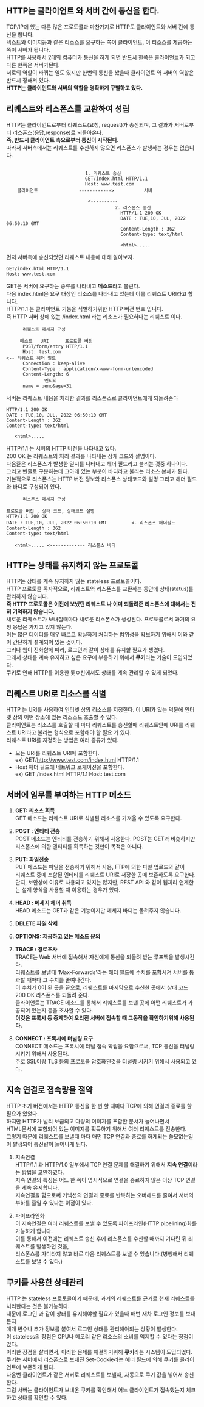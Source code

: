 ## HTTP는 클라이언트 와 서버 간에 통신을 한다.  

TCP/IP에 있는 다른 많은 프로토콜과 마찬가지로 HTTP도 클라이언트와 서버 간에 통신을 합니다.  
텍스트와 이미지등과 같은 리소스를 요구하는 쪽이 클라이언트, 이 리소스를 제공하는 쪽이 서버가 됩니다.  
HTTP를 사용해서 2대의 컴퓨터가 통신을 하게 되면 반드시 한쪽은 클라이언트가 되고 다른 한쪽은 서버가된다.  
서로의 역할이 바뀌는 일도 있지만 한번의 통신을 봤을때 클라이언트 와 서버의 역할은 반드시 정해져 있다.  
**HTTP는 클라이언트와 서버의 역할을 명확하게 구별하고 있다.**  

## 리퀘스트와 리스폰스를 교환하여 성립  

HTTP는 클라이언트로부터 리퀘스트(요청, request)가 송신되며, 그 결과가 서버로부터 리스폰스(응답,response)로 되돌아온다.  
**즉, 반드시 클라이언트 측으로부터 통신이 시작된다.**  
따라서 서버측에서는 리퀘스트를 수신하지 않으면 리스폰스가 발생하는 경우는 없습니다.  
```

                             1. 리퀘스트 송신
                             GET/index.html HTTP/1.1
                             Host: www.test.com 
    클라이언트               ------------>           서버                              
                              
                              <----------
                                        2. 리스폰스 송신
                                          HTTP/1.1 200 OK
                                          DATE : TUE,10, JUL, 2022 06:50:10 GMT
                                          Content-Length : 362
                                          Content-type: text/html
                                          
                                          <html>.....

```  
  
먼저 서버측에 송신되었던 리퀘스트 내용에 대해 알아보자.  
```
GET/index.html HTTP/1.1
Host: www.test.com 
```    
GET은 서버에 요구하는 종류를 나타내고 **메소드**라고 불린다.  
다음 index.html은 요구 대상인 리소스를 나타내고 있는데 이를 리퀘스트 URI라고 합니다.  
HTTP/1.1 는 클라이언트 기능을 식별하기위한 HTTP 버전 번호 입니다.  
즉 HTTP 서버 상에 있는 /index.html 라는 리소스가 필요하다는 리퀘스트 이다.  
```
      리퀘스트 메세지 구성
   
     메소드   URI      프로토콜 버전
      POST/form/entry HTTP/1.1
      Host: test.com                                                  <-- 리퀘스트 헤더 필드
      Connection : keep-alive
      Content-Type : application/x-www-form-urlencoded
      Content-Length: 6
              엔티티  
      name = ueno&age=31      
```  
  
서버는 리퀘스트 내용을 처리한 결과를 리스폰스로 클라이언트에게 되돌려준다  
```
HTTP/1.1 200 OK
DATE : TUE,10, JUL, 2022 06:50:10 GMT
Content-Length : 362
Content-type: text/html

   <html>.....

```  
HTTP/1.1 는 서버의 HTTP 버전을 나타내고 있다.  
200 OK 는 리퀘스트의 처리 결과를 나타내는 상캐 코드와 설명이다.  
다음줄은 리스폰스가 발생한 일시를 나타내고 헤더 필드라고 불리는 것중 하나이다.  
그리고 빈줄로 구분하는데 그아래 있는 부분이 바디라고 불리는 리소스 본체가 된다.  
기본적으로 리스폰스는 HTTP  버전 정보와 리스폰스 상태코드와 설명 그리고 헤더 필드와 바디로 구성되어 있다.  
```
      리스폰스 메세지 구성

프로토콜 버전 , 상태 코드, 상태코드 설명
HTTP/1.1 200 OK                         
DATE : TUE,10, JUL, 2022 06:50:10 GMT         <- 리스폰스 해더필드
Content-Length : 362
Content-type: text/html

   <html>..... <------------- 리스폰스 바디

```  

## HTTP는 상태를 유지하지 않는 프로토콜  

HTTP는 상태를 계속 유지하지 않는 stateless 프로토콜이다.  
HTTP 프로토콜 독자적으로, 리퀘스트와 리스폰스를 교환하는 동안에 상태(status)를 관리하지 않습니다.  
**즉 HTTP 프로토콜은 이전에 보냈던 리퀘스트 나 이미 되돌려준 리스폰스에 대해서는 전혀 기억하지 않습니다.**  
새로운 리퀘스트가 보내질때마다 새로운 리스폰스가 생성된다. 프로토콜로서 과거의 요청 응답은 가지고 있지 않는다.  
이는 많은 데이터를 매우 빠르고 확실하게 처리하는 범위성을 확보하기 위해서 이와 같이 간단하게 설계되어 있는 것이다.  
그러나 웹이 진화함에 따라, 로그인과 같이 상태를 유지할 필요가 생겼다.  
그래서 상태를 계속 유지하고 싶은 요구에 부응하기 위해서 **쿠키**라는 기술이 도입되었다.  
쿠키로 인해 HTTP를 이용한 톷ㅇ신에서도 상태를 계속 관리할 수 있게 되었다.  

## 리퀘스트 URI로 리소스를 식별  

HTTP 는 URI를 사용하여 인터넷 상의 리소스를 지정한다. 이 URI가 있는 덕분에 인터넷 상의 어떤 장소에 있는 리소스도 호출할 수 있다.  
클라이언트는 리소스를 호출할 때 마다 리퀘스트를 송신할때 리퀘스트안에 URI를 리퀘스트 URI라고 불리는 형식으로 포함해야 할 필요 가 있다.  
리퀘스트 URI를 지정하는 방법은 여러 종류가 있다.  
* 모든 URI를 리퀘스트 URI에 포함한다.  
ex) GET/http://www.test.com/index.html HTTP/1.1  
* Host 헤더 필드에 네트워크 로케이션을 포함한다.  
ex) GET /index.html HTTP/1.1 Host: test.com  
  
## 서버에 임무를 부여하는 HTTP 메소드  

1. **GET: 리소스 획득**  
GET 메소드는 리퀘스트 URI로 식별된 리소스를 가져올 수 있도록 요구한다.  

2. **POST : 엔티티 전송**  
POST 메소드는 엔티티를 전송하기 위해서 사용한다. POST는 GET과 비슷하지만 리스폰스에 의한 엔티티를 획득하는 것만이 목적은 아니다.  

3. **PUT: 파일전송**  
PUT 메소드는 파일을 전송하기 위해서 사용, FTP에 의한 파일 업로드와 같이  
리퀘스트 중에 포함된 엔티티를 리퀘스트 URI로 저장한 곳에 보존하도록 요구한다.  
단지, 보안상에 이유로 사용되고 있지는 않지만, REST API 와 같이 웹끼리 연계한는 설계 양식을 사용할 때 이용하는 경우가 있다.  

4. **HEAD : 메세지 헤더 취득**  
HEAD 메소드는 GET과 같은 기능이지만 메세지 바디는 돌려주지 않습니다.  


5. **DELETE 파일 삭제**
6. **OPTIONS: 제공하고 있는 메소드 문의**
7. **TRACE : 경로조사**  
TRACE는 Web 서버에 접속해서 자신에게 통신을 되돌려 받는 루프백을 발생시킨다.  
리퀘스트를 보낼때 'Max-Forwards'라는 헤더 필드에 수치를 포함시켜 서버를 통과할 때마다 그 수치를 줄여나간다.  
이 수치가 0이 된 곳을 끝으로, 리퀘스트를 마지막으로 수신한 곳에서 상태 코드 200 OK 리스폰스를 되돌려 준다.  
클라이언트는 TRACE 메소드를 통해서 리퀘스트를 보낸 곳에 어떤 리퀘스트가 가공되어 있는지 등을 조사할 수 있다.  
**이것은 프록시 등 중계하여 오리진 서버에 접속할 때 그동작을 확인하기위해 사용된다.**  

8. **CONNECT : 프록시에 터널링 요구**  
CONNECT 메소드는 프록시에 터널 접속 확립을 요함으로써, TCP 통신을 터널링 시키기 위해서 사용된다.  
주로 SSL이랑 TLS 등의 프로토콜 암호화된것을 터널링 시키기 위해서 사용되고 있다.  

## 지속 연결로 접속량을 절약  

HTTP 초기 버전에서는 HTTP 통신을 한 번 할 때마다 TCP에 의해 연결과 종료를 할 필요가 있었다.  
하지만 HTTP가 널리 보급되고 다량의 이미지를 포함한 문서가 늘어나면서  
HTML문서에 포함되어 있는 이미지를 획득하기 위해서 여러 리퀘스트를 전송한다.  
그렇기 때문에 리퀘스트를 보낼때 마다 매먼 TCP 연결과 종료를 하게되는 쓸모없는일이 발생되어 통신량이 늘어나게 된다.  

1. 지속연결    
HTTP/1.1 과 HTTP/1.0 일부에서 TCP 연결 문제를 해결하기 위해서 **지속 연결**이라는 방법을 고안하였다.  
지속 연결의 특징은 어느 한 쪽이 명시적으로 연결을 종료하지 않은 이상 TCP 연결을 계속 유지합니다.  
지속연결을 함으로써 커넥션의 연결과 종료를 반복하는 오버헤드를 줄여서 서버의 부하를 줄일 수 있다는 이점이 있다.  

2. 파이프라인화  
이 지속연결은 여러 리퀘스트를 보낼 수 있도록 파이프라인(HTTP pipelining)화를 가능하게 합니다.  
이를 통해서 이전에는 리퀘스트 송신 후에 리스폰스를 수신할 때까지 기다린 뒤 리퀘스트를 발생하던 것을,  
리스폰스를 가디라지 않고 바로 다음 리퀘스트를 보낼 수 있습니다.(병행해서 리퀘스트를 보낼 수 있다.)  

## 쿠키를 사용한 상태관리  

HTTP 는 stateless 프로토콜이기 때문에, 과거의 레퀘스트를 근거로 현재 리퀘스트를 처리한다는 것은 불가능하다.  
때문에 로그인 과 같이 상태를 유지해야할 필요가 있을때 매번 재차 로그인 정보를 보내든지  
매개 변수나 추가 정보를 붙여서 로그인 상태를 관리해야되는 상황이 발생한다.  
이 stateless의 장점은 CPU나 메모리 같은 리소스의 소비를 억제할 수 있다는 장점이 있다.  
이러한 장점을 살리면서, 이러한 문제를 해결하기위해 **쿠키**라는  시스템이 도입되었다.  
쿠키는 서버에서 리스폰스로 보내진 Set-Cookie라는 헤더 필드에 의해 쿠키를 클라이언트에 보존하게 된다.  
다음번 클라이언트가 같은 서버로 리퀘스트를 보낼때, 자동으로 쿠기 값을 넣어서 송신한다.  
그럼 서버는 클라이언트가 보내온 쿠키를 확인해서 어느 클라이언트가 접속했는지 체크하고 상태를 확인할 수 있다.  







  
  
